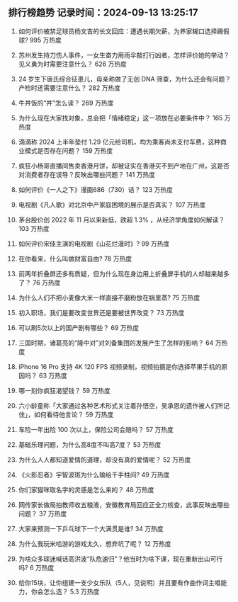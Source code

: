
## 排行榜趋势 记录时间：2024-09-13 13:25:17
  
  1. 如何评价被禁足球员杨文吉的长文回应：遭遇长期欠薪，为养家糊口选择踢假球? 995 万热度
    
  2. 苏州发生持刀伤人事件，一女生奋力用雨伞敲打行凶者，怎样评价她的举动？见义勇为时需要注意什么？ 626 万热度
    
  3. 24 岁生下唐氏综合征患儿，母亲称做了无创 DNA 筛查，为什么还会有问题？产检时还需要注意什么？ 282 万热度
    
  4. 牛丼饭的“丼”怎么读？ 269 万热度
    
  5. 为什么现在大家找对象，总会把「情绪稳定」这一项放在必要条件中？ 165 万热度
    
  6. 滴滴称 2024 上半年垫付 1.29 亿元给司机，均为乘客尚未支付车费，这种商业模式是否存在问题？ 159 万热度
    
  7. 疯狂小杨哥直播间售卖香港月饼，却被证实在香港买不到产地在广州，这是否对消费者存在误导？反映出哪些问题？ 141 万热度
    
  8. 如何评价《一人之下》漫画686（730）话？ 123 万热度
    
  9. 电视剧《凡人歌》对北京中产家庭困境的展示是否真实？ 107 万热度
    
  10. 茅台股价创 2022 年 11 月以来新低，跌超 1.3% ，从经济学角度如何解读？ 103 万热度
    
  11. 如何评价宋佳主演的电视剧《山花烂漫时》? 99 万热度
    
  12. 在你看来，什么叫做财富自由? 78 万热度
    
  13. 前两年折叠屏还多有质疑，但为什么现在身边用上折叠屏手机的人却越来越多了？ 76 万热度
    
  14. 为什么人们不把小麦像大米一样直接不磨粉放在锅里蒸? 75 万热度
    
  15. 初入职场，我们是要改变世界还是要被世界改变？ 73 万热度
    
  16. 可以刷5次以上的国产剧有哪些？ 69 万热度
    
  17. 三国时期，诸葛亮的“隆中对”对刘备集团的发展产生了怎样的影响？ 64 万热度
    
  18. iPhone 16 Pro 支持 4K 120 FPS 视频录制，视频拍摄是你选择苹果手机的原因吗？ 63 万热度
    
  19. 哪一刻你疯狂渴望钱？ 59 万热度
    
  20. 六小龄童称「大家通过各种艺术形式关注着孙悟空，吴承恩的遗作被人们所记住」，如何看待他言论？ 59 万热度
    
  21. 车险一年出险 100 次以上，保险公司会赔吗？ 57 万热度
    
  22. 基础乐理问题，为什么高8度不叫高7度？ 53 万热度
    
  23. 为什么人人都知道爱情的道理，却没有真的爱情呢？ 52 万热度
    
  24. 《火影忍者》宇智波斑为什么输给千手柱间? 49 万热度
    
  25. 你们家猫咪取名字的灵感是怎么来的？ 48 万热度
    
  26. 网传家长做局拍教师收五粮液，安徽教育局回应正全力核查，此事反映出哪些问题？ 37 万热度
    
  27. 大家来预测一下乒乓球下一个大满贯是谁? 34 万热度
    
  28. 为什么我玩米哈游的游戏太久，想弃坑了呢？ 12 万热度
    
  29. 为啥众多球迷喊话高洪波“队危速归”？他当时为啥下课，现在重新出山可行吗? 6 万热度
    
  30. 给你15块，让你组建一支少女乐队（5人，见说明）并且要有作曲作词主唱能力，你会怎么选？ 5.3 万热度
    
